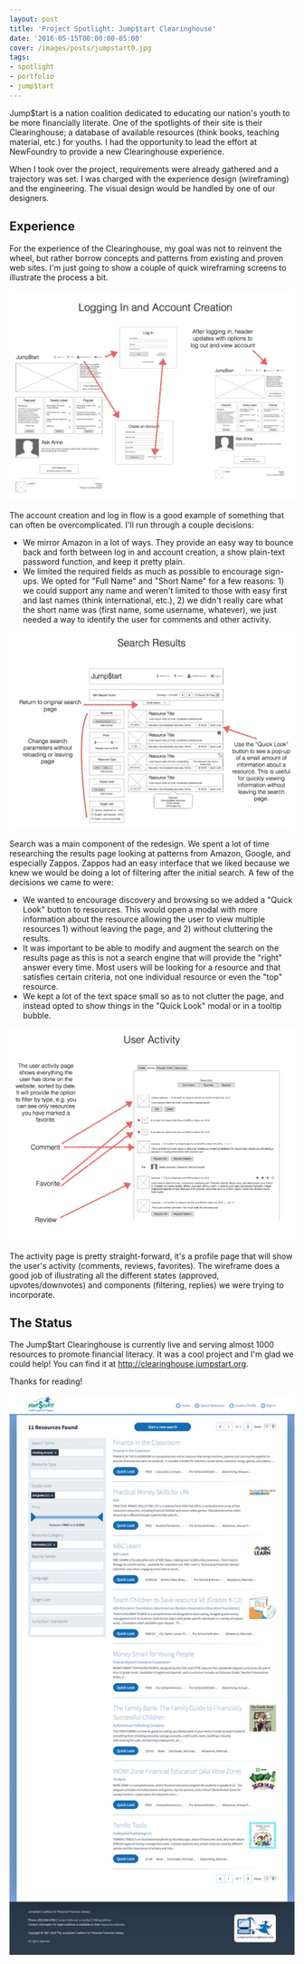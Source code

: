 ```yaml
---
layout: post
title: 'Project Spotlight: Jump$tart Clearinghouse'
date: '2016-05-15T00:00:00-05:00'
cover: /images/posts/jumpstart0.jpg
tags:
- spotlight
- portfolio
- jump$tart
---
```


Jump$tart is a nation coalition dedicated to educating our nation's youth to be more financially literate. One of the spotlights of their site is their Clearinghouse; a database of available resources (think books, teaching material, etc.) for youths. I had the opportunity to lead the effort at NewFoundry to provide a new Clearinghouse experience.

When I took over the project, requirements were already gathered and a trajectory was set. I was charged with the experience design (wireframing) and the engineering. The visual design would be handled by one of our designers.

## Experience

For the experience of the Clearinghouse, my goal was not to reinvent the wheel, but rather borrow concepts and patterns from existing and proven web sites. I'm just going to show a couple of quick wireframing screens to illustrate the process a bit.

![Jump$tart Account Creation](/images/posts/jumpstart1.jpg)

The account creation and log in flow is a good example of something that can often be overcomplicated. I'll run through a couple decisions:

- We mirror Amazon in a lot of ways. They provide an easy way to bounce back and forth between log in and account creation, a show plain-text password function, and keep it pretty plain.
- We limited the required fields as much as possible to encourage sign-ups. We opted for "Full Name" and "Short Name" for a few reasons: 1) we could support any name and weren't limited to those with easy first and last names (think international, etc.), 2) we didn't really care what the short name was (first name, some username, whatever), we just needed a way to identify the user for comments and other activity.

![Jump$tart Search Results](/images/posts/jumpstart2.jpg)

Search was a main component of the redesign. We spent a lot of time researching the results page looking at patterns from Amazon, Google, and especially Zappos. Zappos had an easy interface that we liked because we knew we would be doing a lot of filtering after the initial search. A few of the decisions we came to were:

- We wanted to encourage discovery and browsing so we added a "Quick Look" button to resources. This would open a modal with more information about the resource allowing the user to view multiple resources 1) without leaving the page, and 2) without cluttering the results.
- It was important to be able to modify and augment the search on the results page as this is not a search engine that will provide the "right" answer every time. Most users will be looking for a resource and that satisfies certain criteria, not one individual resource or even the "top" resource.
- We kept a lot of the text space small so as to not clutter the page, and instead opted to show things in the "Quick Look" modal or in a tooltip bubble.

![Jump$tart User Activity](/images/posts/jumpstart3.jpg)

The activity page is pretty straight-forward, it's a profile page that will show the user's activity (comments, reviews, favorites). The wireframe does a good job of illustrating all the different states (approved, upvotes/downvotes) and components (filtering, replies) we were trying to incorporate.

## The Status

The Jump$tart Clearinghouse is currently live and serving almost 1000 resources to promote financial literacy. It was a cool project and I'm glad we could help! You can find it at <http://clearinghouse.jumpstart.org>.

Thanks for reading!

![Jump$tart](/images/posts/jumpstart0.jpg)
